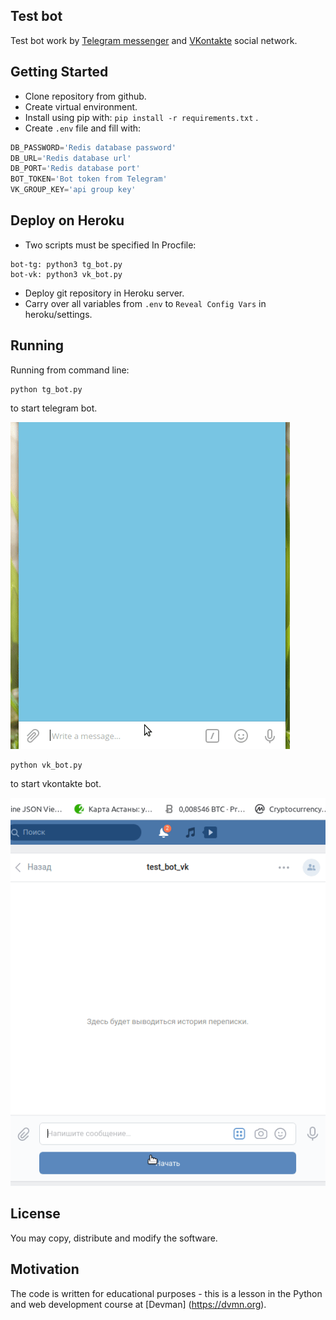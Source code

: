 ## Test bot

Test bot work by [Telegram messenger](https://web.telegram.org/#/login) and [VKontakte](http://vk.com/) social network.

## Getting Started
- Clone repository from github.
- Create virtual environment.
- Install using pip with: ```pip install -r requirements.txt``` .
- Create ```.env``` file and fill with:
```python
DB_PASSWORD='Redis database password'
DB_URL='Redis database url'
DB_PORT='Redis database port'
BOT_TOKEN='Bot token from Telegram'
VK_GROUP_KEY='api group key'
```

## Deploy on Heroku

- Two scripts must be specified In Procfile:
``` 
bot-tg: python3 tg_bot.py
bot-vk: python3 vk_bot.py 
``` 
- Deploy git repository in Heroku server.
- Carry over all variables from ```.env``` to ```Reveal Config Vars``` in heroku/settings.

## Running

Running from command line:
```shell script
python tg_bot.py 
```
to start telegram bot.

![](tg_test_bot.gif)

```shell script
python vk_bot.py 
```

to start vkontakte bot.

![](vk_test_bot.gif)

## License

You may copy, distribute and modify the software.

## Motivation

The code is written for educational purposes - this is a lesson in the Python and web development course at [Devman] (https://dvmn.org).